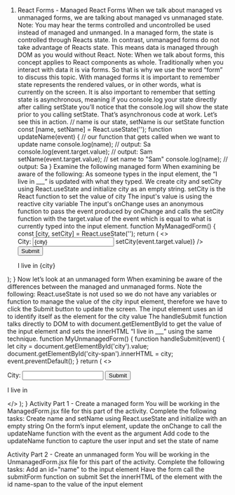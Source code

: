 1. React Forms - Managed
React Forms
When we talk about managed vs unmanaged forms, we are talking about managed vs unmanaged state.
Note: You may hear the terms controlled and uncontrolled be used instead of managed and unmanged.
In a managed form, the state is controlled through Reacts state.
In contrast, unmanaged forms do not take advantage of Reacts state. This means data is managed through DOM as you would without React.
Note: When we talk about forms, this concept applies to React components as whole. Traditionally when you interact with data it is via forms. So that is why we use the word “form” to discuss this topic.
With managed forms it is important to remember state represents the rendered values, or in other words, what is currently on the screen. It is also important to remember that setting state is asynchronous, meaning if you console.log your state directly after calling setState you’ll notice that the console.log will show the state prior to you calling setState. That’s asynchronous code at work. Let’s see this in action.
// name is our state, setName is our setState function
const [name, setName] = React.useState('');
function updateName(event) {
  // our function that gets called when we want to update name
  console.log(name); // output: Sa
  console.log(event.target.value); // output: Sam
  setName(event.target.value); // set name to "Sam"
  console.log(name); // output: Sa
}
Examine the following managed form
When examining be aware of the following:
As someone types in the input element, the “I live in ___” is updated with what they typed.
We create city and setCity using React.useState and initialize city as an empty string.
setCity is the React function to set the value of city
The input's value is using the reactive city variable
The input's onChange uses an anonymous function to pass the event produced by onChange and calls the setCity function with the target.value of the event which is equal to what is currently typed into the input element.
function MyManagedForm() {
  const [city, setCity] = React.useState('');
  return (
    <>
      <form>
        <label>City: </label>
        <input type="text" value={city} onChange={(event) => setCity(event.target.value)} />
        <input type="submit" value="Submit" />
      </form>
      <p>I live in {city}</p>
    </>
  );
}
Now let’s look at an unmanaged form
When examining be aware of the differences between the managed and unmanaged forms. Note the following:
React.useState is not used so we do not have any variables or function to manage the value of the city input element, therefore we have to click the Submit button to update the screen.
The input element uses an id to identify itself as the element for the city value
The handleSubmit function talks directly to DOM to with document.getElementById to get the value of the input element and sets the innerHTML “I live in ___” using the same technique.
function MyUnmanagedForm() {
  function handleSubmit(event) {
    let city = document.getElementById('city').value;
    document.getElementById('city-span').innerHTML = city;
    event.preventDefault();
  }
  return (
    <>
      <form onSubmit={handleSubmit}>
        <label>City: </label>
        <input type="text" id="city" />
        <input type="submit" value="Submit" />
      </form>
      <p>
        I live in <span id="city-span"></span>
      </p>
    </>
  );
}
Activity Part 1 - Create a managed form
You will be working in the ManagedForm.jsx file for this part of the activity.
Complete the following tasks:
Create name and setName using React.useState and initialize with an empty string
On the form’s input element, update the onChange to call the updateName function with the event as the argument
Add code to the updateName function to capture the user input and set the state of name

Activity Part 2 - Create an unmanaged form
You will be working in the UnmanagedForm.jsx file for this part of the activity.
Complete the following tasks:
Add an id="name" to the input element
Have the form call the submitForm function on submit
Set the innerHTML of the element with the id name-span to the value of the input element